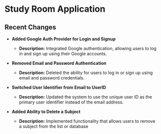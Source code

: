 # Study Room Application

## Recent Changes

- **Added Google Auth Provider for Login and Signup**
    - **Description:** Integrated Google authentication, allowing users to log in and sign up using their Google accounts.

- **Removed Email and Password Authentication**
    - **Description:** Deleted the ability for users to log in or sign up using email and password credentials.

- **Switched User Identifier from Email to UserID**
    - **Description:** Updated the system to use the unique user ID as the primary user identifier instead of the email address.
   
- **Added Ability to Delete a Subject**
    - **Description:** Implemented functionality that allows users to remove a subject from the list or database
